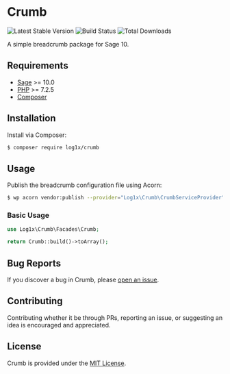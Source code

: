 # Crumb

![Latest Stable Version](https://img.shields.io/packagist/v/log1x/crumb?style=flat-square)
![Build Status](https://img.shields.io/circleci/build/github/Log1x/crumb?style=flat-square)
![Total Downloads](https://img.shields.io/packagist/dt/log1x/crumb?style=flat-square)

A simple breadcrumb package for Sage 10.

## Requirements

- [Sage](https://github.com/roots/sage) >= 10.0
- [PHP](https://secure.php.net/manual/en/install.php) >= 7.2.5
- [Composer](https://getcomposer.org/download/)

## Installation

Install via Composer:

```bash
$ composer require log1x/crumb
```

## Usage

Publish the breadcrumb configuration file using Acorn:

```sh
$ wp acorn vendor:publish --provider="Log1x\Crumb\CrumbServiceProvider"
```

### Basic Usage

```php
use Log1x\Crumb\Facades\Crumb;

return Crumb::build()->toArray();
```

## Bug Reports

If you discover a bug in Crumb, please [open an issue](https://github.com/log1x/crumb/issues).

## Contributing

Contributing whether it be through PRs, reporting an issue, or suggesting an idea is encouraged and appreciated.

## License

Crumb is provided under the [MIT License](https://github.com/log1x/crumb/blob/master/LICENSE.md).
